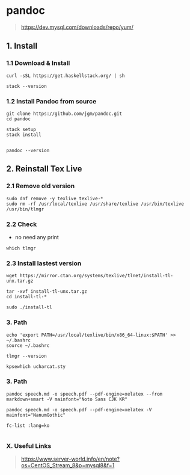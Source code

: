 # pandoc
> https://dev.mysql.com/downloads/repo/yum/

## 1. Install

### 1.1 Download & Install

```
curl -sSL https://get.haskellstack.org/ | sh
```

```
stack --version
```


### 1.2 Install Pandoc from source

```
git clone https://github.com/jgm/pandoc.git
cd pandoc
```


```
stack setup
stack install
```

```
```

```
pandoc --version
```


## 2. Reinstall Tex Live

### 2.1 Remove old version

```
sudo dnf remove -y texlive texlive-*
sudo rm -rf /usr/local/texlive /usr/share/texlive /usr/bin/texlive /usr/bin/tlmgr
```

### 2.2 Check
- no need any print

```
which tlmgr
```

### 2.3 Install lastest version

```
wget https://mirror.ctan.org/systems/texlive/tlnet/install-tl-unx.tar.gz
```

```
tar -xvf install-tl-unx.tar.gz
cd install-tl-*
```

```
sudo ./install-tl
```

### 3. Path

```
echo 'export PATH=/usr/local/texlive/bin/x86_64-linux:$PATH' >> ~/.bashrc
source ~/.bashrc
```

```
tlmgr --version
```

```
kpsewhich ucharcat.sty
```

### 3. Path

```
pandoc speech.md -o speech.pdf --pdf-engine=xelatex --from markdown+smart -V mainfont="Noto Sans CJK KR"
```


```
pandoc speech.md -o speech.pdf --pdf-engine=xelatex -V mainfont="NanumGothic"
```


```
fc-list :lang=ko
```


```

```




### X. Useful Links

> https://www.server-world.info/en/note?os=CentOS_Stream_8&p=mysql8&f=1



